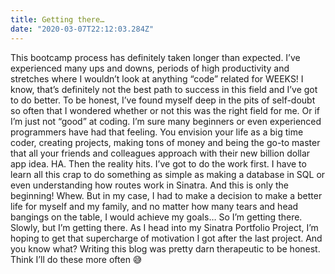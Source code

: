 ```yaml
---
title: Getting there…
date: "2020-03-07T22:12:03.284Z"
---
```

This bootcamp process has definitely taken longer than expected. I’ve experienced many ups and downs, periods of high productivity and stretches where I wouldn’t look at anything “code” related for WEEKS! I know, that’s definitely not the best path to success in this field and I’ve got to do better.
To be honest, I’ve found myself deep in the pits of self-doubt so often that I wondered whether or not this was the right field for me. Or if I’m just not “good” at coding. I’m sure many beginners or even experienced programmers have had that feeling. You envision your life as a big time coder, creating projects, making tons of money and being the go-to master that all your friends and colleagues approach with their new billion dollar app idea. HA. Then the reality hits. I’ve got to do the work first. I have to learn all this crap to do something as simple as making a database in SQL or even understanding how routes work in Sinatra. And this is only the beginning! Whew.
But in my case, I had to make a decision to make a better life for myself and my family, and no matter how many tears and head bangings on the table, I would achieve my goals…
So I’m getting there. Slowly, but I’m getting there. As I head into my Sinatra Portfolio Project, I’m hoping to get that supercharge of motivation I got after the last project. And you know what? Writing this blog was pretty darn therapeutic to be honest. Think I’ll do these more often 😅